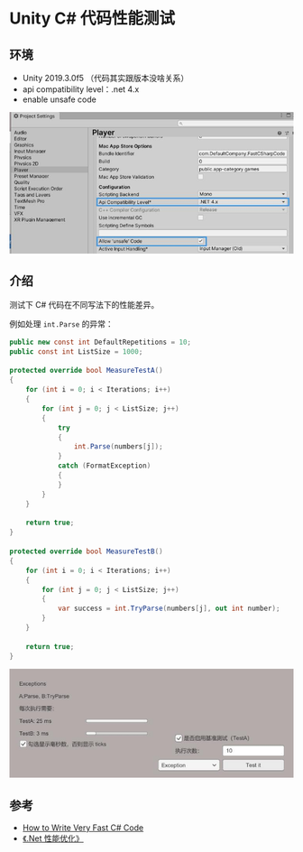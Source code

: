 # Unity C# 代码性能测试

## 环境
* Unity 2019.3.0f5 （代码其实跟版本没啥关系）
* api compatibility level：.net 4.x
* enable unsafe code

![](img/setting.jpg)

## 介绍

测试下 C# 代码在不同写法下的性能差异。

例如处理 `int.Parse` 的异常：

```c#
public new const int DefaultRepetitions = 10;
public const int ListSize = 1000;

protected override bool MeasureTestA()
{
    for (int i = 0; i < Iterations; i++)
    {
        for (int j = 0; j < ListSize; j++)
        {
            try
            {
                int.Parse(numbers[j]);
            }
            catch (FormatException)
            {
            }
        }
    }

    return true;
}

protected override bool MeasureTestB()
{
    for (int i = 0; i < Iterations; i++)
    {
        for (int j = 0; j < ListSize; j++)
        {
            var success = int.TryParse(numbers[j], out int number);
        }
    }

    return true;
}
```

![](img/exceptions.jpg)

## 参考
* [How to Write Very Fast C# Code](https://www.youtube.com/watch?v=-H5oEgOdO6U)
* [《.Net 性能优化》](https://book.douban.com/subject/30318284/)
